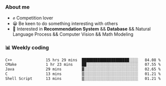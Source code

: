 ### About me

- ✊ Competition lover
- 😀 Be keen to do something interesting with others
- 🎈 Interested in **Recommendation System** && **Database** && Natural Language Process && Computer Vision && Math Modeling


### 📊 Weekly coding
<!--START_SECTION:waka-->

```txt
C++               15 hrs 29 mins  █████████████████████░░░░   84.08 %
CMake             1 hr 23 mins    ██░░░░░░░░░░░░░░░░░░░░░░░   07.55 %
Java              29 mins         ▓░░░░░░░░░░░░░░░░░░░░░░░░   02.65 %
C                 13 mins         ▒░░░░░░░░░░░░░░░░░░░░░░░░   01.21 %
Shell Script      13 mins         ▒░░░░░░░░░░░░░░░░░░░░░░░░   01.21 %
```

<!--END_SECTION:waka-->
